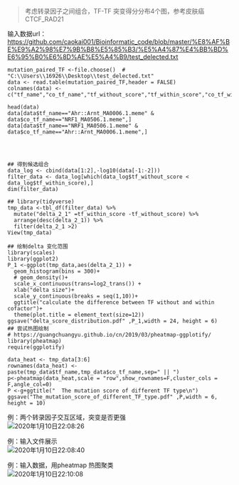 >考虑转录因子之间组合，TF-TF 突变得分分布4个图，参考皮肤癌CTCF_RAD21

输入数据url：https://github.com/caokai001/Bioinformatic_code/blob/master/%E8%AF%BE%E9%A2%98%E7%9B%B8%E5%85%B3/%E5%A4%87%E4%BB%BD%E6%95%B0%E6%8D%AE%E5%A4%B9/test_delected.txt

```
mutation_paired_TF <-file.choose()  # "C:\\Users\\16926\\Desktop\\test_delected.txt"
data <- read.table(mutation_paired_TF,header = FALSE)
colnames(data) <-c("tf_name","co_tf_name","tf_without_score","tf_within_score","co_tf_within_score","co_tf_without_score")

head(data)
data[data$tf_name=="Ahr::Arnt_MA0006.1.meme" & data$co_tf_name=="NRF1_MA0506.1.meme",]
data[data$tf_name=="NRF1_MA0506.1.meme" & data$co_tf_name=="Ahr::Arnt_MA0006.1.meme",]




## 得到候选组合
data_log <- cbind(data[1:2],-log10(data[-1:-2]))
filter_data <- data_log[which(data_log$tf_without_score < data_log$tf_within_score),]
dim(filter_data)

## library(tidyverse)
tmp_data <-tbl_df(filter_data) %>%
  mutate("delta_2_1" =tf_within_score -tf_without_score) %>%
  arrange(desc(delta_2_1)) %>%
  filter(delta_2_1 >2)
View(tmp_data)

## 绘制delta 变化范围
library(scales)
library(ggplot2)
P_1 <-ggplot(tmp_data,aes(delta_2_1)) +
  geom_histogram(bins = 300)+
  # geom_density()+
  scale_x_continuous(trans=log2_trans()) +
  xlab("delta size")+
  scale_y_continuous(breaks = seq(1,10))+
  ggtitle("calculate the difference between TF without and within cofactor")+
  theme(plot.title = element_text(size=12))
ggsave("delta_score_distribution.pdf" ,P_1,width = 24, height = 6)
## 尝试热图绘制
# https://guangchuangyu.github.io/cn/2019/03/pheatmap-ggplotify/
library(pheatmap)
require(ggplotify)

data_heat <- tmp_data[3:6]
rownames(data_heat) <- paste(tmp_data$tf_name,tmp_data$co_tf_name,sep=" || ")
p<-pheatmap(data_heat,scale = "row",show_rownames=F,cluster_cols = F,angle_col=0)
P <-g+ggtitle("  The mutation score of different TF type\n")
ggsave("The_mutation_score_of_different_TF_type.pdf" ,P,width = 6, height = 10)

```

例：两个转录因子交互区域，突变是否更强<br>
![2020年1月10日22:08:26](https://upload-images.jianshu.io/upload_images/9589088-b4de8ac43b546c61.png?imageMogr2/auto-orient/strip%7CimageView2/2/w/1240)

例：输入文件展示<br>
![2020年1月10日22:08:40](https://upload-images.jianshu.io/upload_images/9589088-6a1373195d39c249.png?imageMogr2/auto-orient/strip%7CimageView2/2/w/1240)

例：输入数据，用pheatmap 热图聚类<br>
![2020年1月10日22:10:08](https://upload-images.jianshu.io/upload_images/9589088-fcc15e9bdbd5d76a.png?imageMogr2/auto-orient/strip%7CimageView2/2/w/1240)
